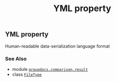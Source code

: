 ﻿---
title: YML property
second_title: GroupDocs.Comparison for Python via .NET API References
description: 
type: docs
url: /python-net/groupdocs.comparison.result/filetype/yml/
is_root: false
weight: 1560
---

## YML property


Human-readable data-serialization language format

### See Also
* module [`groupdocs.comparison.result`](../../)
* class [`FileType`](/comparison/python-net/groupdocs.comparison.result/filetype)
